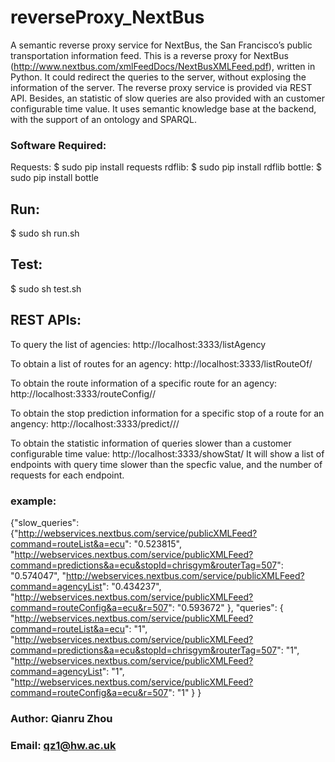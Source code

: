 # reverseProxy_NextBus
A semantic reverse proxy service for NextBus, the San Francisco’s public transportation information feed.
This is a reverse proxy for NextBus (http://www.nextbus.com/xmlFeedDocs/NextBusXMLFeed.pdf), written in Python. It could redirect the queries to the server, without explosing the information of the server. The reverse proxy service is provided via REST API. Besides, an statistic of slow queries are also provided with an customer configurable time value. 
It uses semantic knowledge base at the backend, with the support of an ontology and SPARQL.

### Software Required:
Requests: 
$ sudo pip install requests
rdflib:
$ sudo pip install rdflib
bottle:
$ sudo pip install bottle

## Run:
$ sudo sh run.sh

## Test:
$ sudo sh test.sh

## REST APIs:
To query the list of agencies:
http://localhost:3333/listAgency

To obtain a list of routes for an agency:
http://localhost:3333/listRouteOf/<agency>

To obtain the route information of a specific route for an agency:
http://localhost:3333/routeConfig/<agency>/<route>

To obtain the stop prediction information for a specific stop of a route for an angency:
http://localhost:3333/predict/<agency>/<route>/<stopId>

To obtain the statistic information of queries slower than a customer configurable time value:
http://localhost:3333/showStat/<time>
It will show a list of endpoints with query time slower than the specfic value, and the number of requests for each endpoint.

### example:
{"slow_queries": 
{"http://webservices.nextbus.com/service/publicXMLFeed?command=routeList&a=ecu": "0.523815", 
"http://webservices.nextbus.com/service/publicXMLFeed?command=predictions&a=ecu&stopId=chrisgym&routerTag=507": "0.574047", 
"http://webservices.nextbus.com/service/publicXMLFeed?command=agencyList": "0.434237", 
"http://webservices.nextbus.com/service/publicXMLFeed?command=routeConfig&a=ecu&r=507": "0.593672"
}, 
"queries": {
"http://webservices.nextbus.com/service/publicXMLFeed?command=routeList&a=ecu": "1", 
"http://webservices.nextbus.com/service/publicXMLFeed?command=predictions&a=ecu&stopId=chrisgym&routerTag=507": "1", 
"http://webservices.nextbus.com/service/publicXMLFeed?command=agencyList": "1", 
"http://webservices.nextbus.com/service/publicXMLFeed?command=routeConfig&a=ecu&r=507": "1"
}
}

### Author: Qianru Zhou 
### Email: qz1@hw.ac.uk
